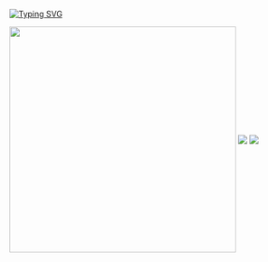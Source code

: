 [![Typing SVG](https://readme-typing-svg.demolab.com?font=Fira+Code&pause=1000&random=false&width=435&lines=HI+TEHRE!+THIS+IS+JeF5)](https://git.io/typing-svg)


<img align="center" width="400" src="https://github-readme-stats.vercel.app/api?username={Jeff1933}&theme=transparent&include_all_commits=true&show_icons=true&hide_border=true" />

<img align="center" src="https://github-readme-stats.vercel.app/api/wakatime?username={Jeff1933}&theme=transparent&hide_border=true&layout=compact&langs_count=22" />

<img align="center" src="https://github-readme-stats.vercel.app/api/top-langs/?username={Jeff1933}&theme=transparent&hide_border=true&layout=donut-vertical&langs_count=6" />
